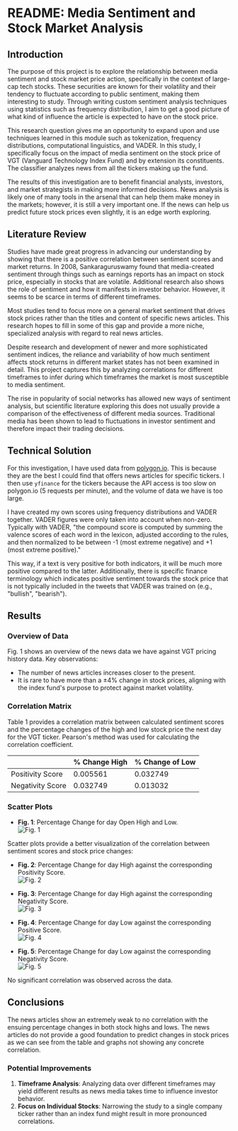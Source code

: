 
# README: Media Sentiment and Stock Market Analysis

## Introduction

The purpose of this project is to explore the relationship between media sentiment and stock market price action, specifically in the context of large-cap tech stocks. These securities are known for their volatility and their tendency to fluctuate according to public sentiment, making them interesting to study. Through writing custom sentiment analysis techniques using statistics such as frequency distribution, I aim to get a good picture of what kind of influence the article is expected to have on the stock price. 

This research question gives me an opportunity to expand upon and use techniques learned in this module such as tokenization, frequency distributions, computational linguistics, and VADER. In this study, I specifically focus on the impact of media sentiment on the stock price of VGT (Vanguard Technology Index Fund) and by extension its constituents. The classifier analyzes news from all the tickers making up the fund.

The results of this investigation are to benefit financial analysts, investors, and market strategists in making more informed decisions. News analysis is likely one of many tools in the arsenal that can help them make money in the markets; however, it is still a very important one. If the news can help us predict future stock prices even slightly, it is an edge worth exploring.

## Literature Review

Studies have made great progress in advancing our understanding by showing that there is a positive correlation between sentiment scores and market returns. In 2008, Sankaraguruswamy found that media-created sentiment through things such as earnings reports has an impact on stock price, especially in stocks that are volatile. Additional research also shows the role of sentiment and how it manifests in investor behavior. However, it seems to be scarce in terms of different timeframes.

Most studies tend to focus more on a general market sentiment that drives stock prices rather than the titles and content of specific news articles. This research hopes to fill in some of this gap and provide a more niche, specialized analysis with regard to real news articles.

Despite research and development of newer and more sophisticated sentiment indices, the reliance and variability of how much sentiment affects stock returns in different market states has not been examined in detail. This project captures this by analyzing correlations for different timeframes to infer during which timeframes the market is most susceptible to media sentiment.

The rise in popularity of social networks has allowed new ways of sentiment analysis, but scientific literature exploring this does not usually provide a comparison of the effectiveness of different media sources. Traditional media has been shown to lead to fluctuations in investor sentiment and therefore impact their trading decisions.

## Technical Solution

For this investigation, I have used data from [polygon.io](https://polygon.io). This is because they are the best I could find that offers news articles for specific tickers. I then use `yfinance` for the tickers because the API access is too slow on polygon.io (5 requests per minute), and the volume of data we have is too large.

I have created my own scores using frequency distributions and VADER together. VADER figures were only taken into account when non-zero. Typically with VADER, "the compound score is computed by summing the valence scores of each word in the lexicon, adjusted according to the rules, and then normalized to be between -1 (most extreme negative) and +1 (most extreme positive)."

This way, if a text is very positive for both indicators, it will be much more positive compared to the latter. Additionally, there is specific finance terminology which indicates positive sentiment towards the stock price that is not typically included in the tweets that VADER was trained on (e.g., "bullish", "bearish").

## Results

### Overview of Data

Fig. 1 shows an overview of the news data we have against VGT pricing history data. Key observations:
- The number of news articles increases closer to the present.
- It is rare to have more than a ±4% change in stock prices, aligning with the index fund's purpose to protect against market volatility.

### Correlation Matrix

Table 1 provides a correlation matrix between calculated sentiment scores and the percentage changes of the high and low stock price the next day for the VGT ticker. Pearson's method was used for calculating the correlation coefficient.

|                 | % Change High | % Change of Low |
|-----------------|---------------|-----------------|
| Positivity Score | 0.005561      | 0.032749        |
| Negativity Score | 0.032749      | 0.013032        |

### Scatter Plots

- **Fig. 1**: Percentage Change for day Open High and Low.  
  ![Fig. 1](output2.png)

Scatter plots provide a better visualization of the correlation between sentiment scores and stock price changes:
- **Fig. 2**: Percentage Change for day High against the corresponding Positivity Score.  
  ![Fig. 2](scatterhighnegative.png)
  
- **Fig. 3**: Percentage Change for day High against the corresponding Negativity Score.  
  ![Fig. 3](scatterhighnegative.png)
  
- **Fig. 4**: Percentage Change for day Low against the corresponding Positive Score.  
  ![Fig. 4](scatterLowPositive.png)
  
- **Fig. 5**: Percentage Change for day Low against the corresponding Negativity Score.  
  ![Fig. 5](scatterLowNegative.png)

No significant correlation was observed across the data.

## Conclusions

The news articles show an extremely weak to no correlation with the ensuing percentage changes in both stock highs and lows. The news articles do not provide a good foundation to predict changes in stock prices as we can see from the table and graphs not showing any concrete correlation.

### Potential Improvements
1. **Timeframe Analysis**: Analyzing data over different timeframes may yield different results as news media takes time to influence investor behavior.
2. **Focus on Individual Stocks**: Narrowing the study to a single company ticker rather than an index fund might result in more pronounced correlations.

